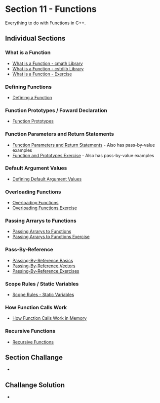 # Section 11 - Functions
Everything to do with Functions in C++.

## Individual Sections

### What is a Function
- [What is a Function - cmath Library](https://github.com/0xToast/Cplusplus/blob/main/Udemy/Section%2011/whatIsAFunctionCMathLib.cpp)
- [What is a Function - cstdlib Library](https://github.com/0xToast/Cplusplus/blob/main/Udemy/Section%2011/whatIsAFunctionCStdLib.cpp)
- [What is a Function - Exercise](https://github.com/0xToast/Cplusplus/blob/main/Udemy/Section%2011/whatIsAFunctionExercise.cpp)

### Defining Functions
- [Defining a Function](https://github.com/0xToast/Cplusplus/blob/main/Udemy/Section%2011/definingFunctions.cpp)

### Function Prototypes / Foward Declaration
- [Function Prototypes](https://github.com/0xToast/Cplusplus/blob/main/Udemy/Section%2011/functionPrototyping.cpp)

### Function Parameters and Return Statements
- [Function Parameters and Return Statements](https://github.com/0xToast/Cplusplus/blob/main/Udemy/Section%2011/functionParametersAndReturnStatements.cpp) - Also has pass-by-value examples
- [Function and Prototypes Exercise](https://github.com/0xToast/Cplusplus/blob/main/Udemy/Section%2011/functionsAndPrototypesExercise.cpp) - Also has pass-by-value examples

### Default Argument Values
- [Defining Default Argument Values](https://github.com/0xToast/Cplusplus/blob/main/Udemy/Section%2011/defaultArgumentValues.cpp)

### Overloading Functions
- [Overloading Functions](https://github.com/0xToast/Cplusplus/blob/main/Udemy/Section%2011/overLoadingFunctions.cpp)
- [Overloading Functions Exercise](https://github.com/0xToast/Cplusplus/blob/main/Udemy/Section%2011/overloadingFunctionsExercise.cpp)

### Passing Arrarys to Functions 
- [Passing Arrarys to Functions](https://github.com/0xToast/Cplusplus/blob/main/Udemy/Section%2011/passingArraysToFunctions.cpp)
- [Passing Arrarys to Functions Exercise](https://github.com/0xToast/Cplusplus/blob/main/Udemy/Section%2011/passingArraysToFunctionsExercise.cpp)

### Pass-By-Reference
- [Passing-By-Reference Basics](https://github.com/0xToast/Cplusplus/blob/main/Udemy/Section%2011/passingByReferenceBasics.cpp)
- [Passing-By-Reference Vectors](https://github.com/0xToast/Cplusplus/blob/main/Udemy/Section%2011/passingByReferenceVectors.cpp)
- [Passing-By-Reference Exercises](https://github.com/0xToast/Cplusplus/blob/main/Udemy/Section%2011/passingByReferenceExercises.cpp)

### Scope Rules / Static Variables
- [Scope Rules - Static Variables](https://github.com/0xToast/Cplusplus/blob/main/Udemy/Section%2011/scopeRules.cpp)

### How Function Calls Work 
- [How Function Calls Work in Memory](https://github.com/0xToast/Cplusplus/blob/main/Udemy/Section%2011/functionsAndStack.cpp)

### Recursive Functions
- [Recursive Functions](https://github.com/0xToast/Cplusplus/blob/main/Udemy/Section%2011/recursiveFunctions.cpp)

## Section Challange
- []()

## Challange Solution
- []()
